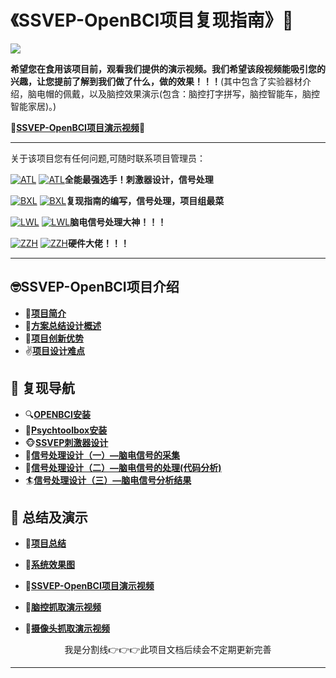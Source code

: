 # 《SSVEP-OpenBCI项目复现指南》🌸

![](https://img.shields.io/badge/keywords-BCI%2CSSVEP%2CEEG-green)

**希望您在食用该项目前，观看我们提供的演示视频。我们希望该段视频能吸引您的兴趣，让您提前了解到我们做了什么，做的效果！！！**(其中包含了实验器材介绍，脑电帽的佩戴，以及脑控效果演示(包含：脑控打字拼写，脑控智能车，脑控智能家居)。)

🫱[**SSVEP-OpenBCI项目演示视频**](https://www.aliyundrive.com/s/1xjjwnYrccy)🫲

***

关于该项目您有任何问题,可随时联系项目管理员：

[![ATL](https://img.shields.io/github/followers/AI-Tianlong?label=ATL-HIT&style=social)](https://github.com/AI-Tianlong)  [![ATL](https://img.shields.io/badge/ATL-07c160?style=for-the-badge&logo=wechat&logoColor=white)](https://github.com/AI-Tianlong)**全能最强选手！刺激器设计，信号处理**

[![BXL](https://img.shields.io/github/followers/Bu0717?label=BXL-UCAS&style=social)](https://github.com/Bu0717)  [![BXL](https://img.shields.io/badge/陌人不故-07c160?style=for-the-badge&logo=wechat&logoColor=white)](https://i.postimg.cc/cCZPX33y/mmqrcode1674647275960.png)**复现指南的编写，信号处理，项目组最菜**

[![LWL](https://img.shields.io/github/followers/lwlBCI?label=LWL-NUC&style=social)](https://github.com/lwlBCI)  [![LWL](https://img.shields.io/badge/RusswestDG-07c160?style=for-the-badge&logo=wechat&logoColor=white)](https://i.postimg.cc/LXcg7zBX/mmexport1674648171838.jpg)**脑电信号处理大神！！！**

[![ZZH](https://img.shields.io/github/followers/HITzihao?label=ZZH-HIT&style=social)](https://github.com/HITzihao)  [![ZZH](https://img.shields.io/badge/浩浩-07c160?style=for-the-badge&logo=wechat&logoColor=white)](https://i.postimg.cc/rz2shQJy/mmexport1674647395044.jpg)**硬件大佬！！！**

***

## 🤓SSVEP-OpenBCI项目介绍

+ 🎊[**项目简介**](https://github.com/AI-Tianlong/SSVEP-BCI-OpenBCI/blob/main/docs/%E9%A1%B9%E7%9B%AE%E7%AE%80%E4%BB%8B.md)
+ 🎡[**方案总结设计概述**](https://github.com/AI-Tianlong/SSVEP-BCI-OpenBCI/blob/main/docs/%E6%96%B9%E6%A1%88%E6%80%BB%E7%BB%93%E8%AE%BE%E8%AE%A1%E6%A6%82%E8%BF%B0.md)
+ 🎯[**项目创新优势**](https://github.com/AI-Tianlong/SSVEP-BCI-OpenBCI/blob/main/docs/%E9%A1%B9%E7%9B%AE%E5%88%9B%E6%96%B0%E4%BC%98%E5%8A%BF.md)
+ ✌️[**项目设计难点**](https://github.com/AI-Tianlong/SSVEP-BCI-OpenBCI/blob/main/docs/%E9%A1%B9%E7%9B%AE%E8%AE%BE%E8%AE%A1%E9%9A%BE%E7%82%B9.md)

## 🧭 复现导航

+ 🔍[**OPENBCI安装**](https://github.com/AI-Tianlong/SSVEP-BCI-OpenBCI/blob/main/docs/OPENBCI%E5%AE%89%E8%A3%85.md)
+ 🔧[**Psychtoolbox安装**](https://github.com/AI-Tianlong/SSVEP-BCI-OpenBCI/blob/main/docs/Psychtoolbox%E5%AE%89%E8%A3%85.md)
+ 🐵[**SSVEP刺激器设计**](https://github.com/AI-Tianlong/SSVEP-BCI-OpenBCI/blob/main/docs/SSVEP%E5%88%BA%E6%BF%80%E5%99%A8%E8%AE%BE%E8%AE%A1.md)
+ 🦄[**信号处理设计（一）—脑电信号的采集**](https://github.com/AI-Tianlong/SSVEP-BCI-OpenBCI/blob/main/docs/%E4%BF%A1%E5%8F%B7%E5%A4%84%E7%90%86%E8%AE%BE%E8%AE%A1%EF%BC%88%E4%B8%80%EF%BC%89%E2%80%94%E8%84%91%E7%94%B5%E4%BF%A1%E5%8F%B7%E7%9A%84%E9%87%87%E9%9B%86.md)
+ 💞[**信号处理设计（二）—脑电信号的处理(代码分析)**](https://github.com/AI-Tianlong/SSVEP-BCI-OpenBCI/blob/main/docs/%E4%BF%A1%E5%8F%B7%E5%A4%84%E7%90%86%E8%AE%BE%E8%AE%A1%EF%BC%88%E4%BA%8C%EF%BC%89%E2%80%94%E8%84%91%E7%94%B5%E4%BF%A1%E5%8F%B7%E7%9A%84%E5%A4%84%E7%90%86.md)
+ 🏄[**信号处理设计（三）—脑电信号分析结果**](https://github.com/AI-Tianlong/SSVEP-BCI-OpenBCI/blob/main/docs/%E4%BF%A1%E5%8F%B7%E5%A4%84%E7%90%86%E8%AE%BE%E8%AE%A1%EF%BC%88%E4%B8%89%EF%BC%89%E2%80%94%E8%84%91%E7%94%B5%E4%BF%A1%E5%8F%B7%E5%88%86%E6%9E%90%E7%BB%93%E6%9E%9C.md)

## 🍓 总结及演示

* 🍄[**项目总结**](https://github.com/AI-Tianlong/SSVEP-BCI-OpenBCI/blob/main/docs/%E9%A1%B9%E7%9B%AE%E6%80%BB%E7%BB%93.md)
* 🌌[**系统效果图**](https://www.aliyundrive.com/s/cpGHuJ5taWY)

* 🔦[**SSVEP-OpenBCI项目演示视频**](https://www.aliyundrive.com/s/1xjjwnYrccy)

* 🍧[**脑控抓取演示视频**](https://www.aliyundrive.com/s/Mknj315updS)

* 🎌[**摄像头抓取演示视频**](https://www.aliyundrive.com/s/v5fFjxWCA2q)

<center>我是分割线👉👉👉此项目文档后续会不定期更新完善</center>

***





